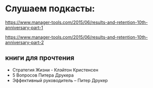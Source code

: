 # Слушаем подкасты:

<https://www.manager-tools.com/2015/06/results-and-retention-10th-anniversary-part-1>

<https://www.manager-tools.com/2015/06/results-and-retention-10th-anniversary-part-2>

## книги для прочтения

* Стратегия Жизни - Клэйтон Кристенсен
* 5 Вопросов Питера Друкера
* Эффективный руководитель – Питер Друкер

